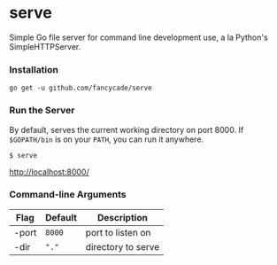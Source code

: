 # serve

Simple Go file server for command line development use, a la Python's SimpleHTTPServer.

### Installation

    go get -u github.com/fancycade/serve

### Run the Server

By default, serves the current working directory on port 8000. If `$GOPATH/bin` is on your `PATH`, you can run it anywhere.

    $ serve

[http://localhost:8000/](http://localhost:8000/)

### Command-line Arguments

| Flag | Default | Description |
| --- | --- | --- |
| -port | `8000` | port to listen on |
| -dir | `"."` | directory to serve |
